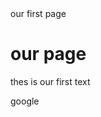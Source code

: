<html>
  <head>
    <litle>our first page</litle>
  </head>
  <body>
    <h1>our page</h1>
<p>thes is our first text</p>
<ahref"http://www.google.com"target-"_blank">google</a>
  </body>
</html>
